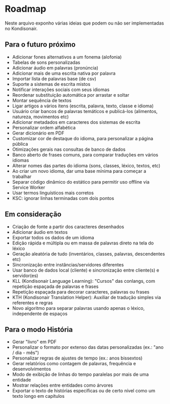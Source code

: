 # Roadmap

Neste arquivo exponho várias ideias que podem ou não ser implementadas no Kondisonair.

## Para o futuro próximo
- Adicionar fones alternativos a um fonema (alofonia)
- Tabelas de sons personalizadas
- Adicionar áudio em palavras (pronúncia)
- Adicionar mais de uma escrita nativa por palavra
- Importar lista de palavras base (de csv)
- Suporte a sistemas de escrita mistos
- Notificar interações sociais com seus idiomas
- Reordenar substituição automática por arrastar e soltar
- Montar sequência de textos
- Ligar artigos a vários itens (escrita, palavra, texto, classe e idioma)
- Usuário criar bancos de palavras temáticos e publicá-los (alimentos, natureza, movimentos etc)
- Adicionar metadados em caracteres dos sistemas de escrita
- Personalizar ordem alfabética
- Gerar dicionário em PDF
- Customizar cor de destaque do idioma, para personalizar a página pública
- Otimizações gerais nas consultas de banco de dados
- Banco aberto de frases comuns, para comparar traduções em vários idiomas
- Alterar nomes das partes do idioma (sons, classes, léxico, textos, etc)
- Ao criar um novo idioma, dar uma base mínima para começar a trabalhar
- Separar código dinâmico do estático para permitir uso offline via Service Worker
- Usar termos linguísticos mais corretos
- KSC: ignorar linhas terminadas com dois pontos

## Em consideração
- Criação de fonte a partir dos caracteres desenhados
- Adicionar áudio em textos
- Exportar todos os dados de um idioma
- Edição rápida e múltipla ou em massa de palavras direto na tela do léxico
- Geração aleatória de tudo (inventários, classes, palavras, descendentes etc)
- Sincronização entre instâncias/servidores diferentes
- Usar banco de dados local (cliente) e sincronização entre cliente(s) e servidor(es)
- KLL (Kondisonair Language Learning): "Cursos" das conlangs, com repetição espaçada de palavras e frases
- Repetição espaçada para decorar caracteres, palavras ou frases
- KTH (Kondisonair Translation Helper): Auxiliar de tradução simples via referentes e regras
- Novo algoritmo para separar palavras usando apenas o léxico, independente de espaços

## Para o modo História
- Gerar "livro" em PDF
- Personalizar o formato por extenso das datas personalizadas (ex.: "ano / dia - mês")
- Personalizar regras de ajustes de tempo (ex.: anos bissextos)
- Gerar relatórios como contagem de palavras, frequência e desenvolvimentos
- Modo de exibição de linhas do tempo paralelas por mais de uma entidade
- Mostrar relações entre entidades como árvores
- Exportar o texto de histórias específicas ou de certo nível como um texto longo em capítulos

